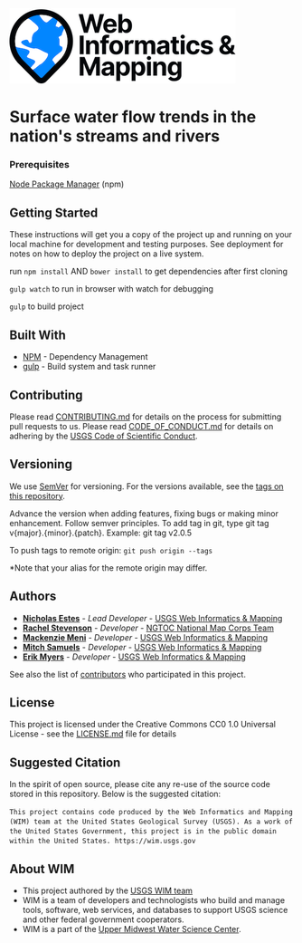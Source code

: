![WiM](wim.png)


# Surface water flow trends in the nation's streams and rivers

### Prerequisites

[Node Package Manager](https://en.wikipedia.org/wiki/Npm_(software)) (npm)

## Getting Started

These instructions will get you a copy of the project up and running on your local machine for development and testing purposes. See deployment for notes on how to deploy the project on a live system.

run `npm install` AND `bower install` to get dependencies after first cloning

`gulp watch` to run in browser with watch for debugging

`gulp` to build project

## Built With

* [NPM](https://www.npmjs.com/) - Dependency Management
* [gulp](https://en.wikipedia.org/wiki/Gulp.js) - Build system and task runner

## Contributing

Please read [CONTRIBUTING.md]() for details on the process for submitting pull requests to us. Please read [CODE_OF_CONDUCT.md]() for details on adhering by the [USGS Code of Scientific Conduct](https://www2.usgs.gov/fsp/fsp_code_of_scientific_conduct.asp).

## Versioning

We use [SemVer](http://semver.org/) for versioning. For the versions available, see the [tags on this repository](https://github.com/USGS-WiM/nawqa-sw-trends/tags).

Advance the version when adding features, fixing bugs or making minor enhancement. Follow semver principles. To add tag in git, type git tag v{major}.{minor}.{patch}. Example: git tag v2.0.5

To push tags to remote origin: `git push origin --tags`

*Note that your alias for the remote origin may differ.

## Authors

* **[Nicholas Estes](https://www.usgs.gov/staff-profiles/nicholas-j-estes)**  - *Lead Developer* - [USGS Web Informatics & Mapping](https://wim.usgs.gov/)
* **[Rachel Stevenson](https://www.usgs.gov/staff-profiles/rachel-stevenson)**  - *Developer* - [NGTOC National Map Corps Team](https://www.usgs.gov/core-science-systems/national-geospatial-program/national-map-corps)
* **[Mackenzie Meni](https://wim.usgs.gov/team/#/mackenzie)**  - *Developer* - [USGS Web Informatics & Mapping](https://wim.usgs.gov/)
* **[Mitch Samuels](https://wim.usgs.gov/team/#/mitch)**  - *Developer* - [USGS Web Informatics & Mapping](https://wim.usgs.gov/)
* **[Erik Myers](https://www.usgs.gov/staff-profiles/erik-s-myers)**  - *Developer* - [USGS Web Informatics & Mapping](https://wim.usgs.gov/)

See also the list of [contributors](https://github.com/USGS-WiM/sw-flow-trends/contributors) who participated in this project.

## License

This project is licensed under the Creative Commons CC0 1.0 Universal License - see the [LICENSE.md](LICENSE.md) file for details

## Suggested Citation
In the spirit of open source, please cite any re-use of the source code stored in this repository. Below is the suggested citation:

`This project contains code produced by the Web Informatics and Mapping (WIM) team at the United States Geological Survey (USGS). As a work of the United States Government, this project is in the public domain within the United States. https://wim.usgs.gov`

## About WIM
* This project authored by the [USGS WIM team](https://wim.usgs.gov)
* WIM is a team of developers and technologists who build and manage tools, software, web services, and databases to support USGS science and other federal government cooperators.
* WIM is a part of the [Upper Midwest Water Science Center](https://www.usgs.gov/centers/wisconsin-water-science-center).
